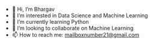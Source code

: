 - 👋 Hi, I’m Bhargav
- 👀 I’m interested in Data Science and Machine Learning  
- 🌱 I’m currently learning Python
- 💞️ I’m looking to collaborate on Machine Learning
- 📫 How to reach me: mailboxnumber21@gmail.com
